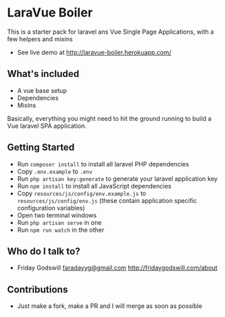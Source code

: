 # LaraVue Boiler
This is a starter pack for laravel ans Vue Single Page Applications, with a few helpers and mixins
- See live demo at <http://laravue-boiler.herokuapp.com/>

## What's included
- A vue base setup
- Dependencies
- Mixins 

Basically, everything you might need to hit the ground running to build a Vue laravel SPA application.

## Getting Started
- Run `composer install` to install all laravel PHP dependencies
- Copy `.env.example` to `.env` 
- Run `php artisan key:generate` to generate your laravel application key
- Run `npm install` to install all JavaScript dependencies
- Copy `resources/js/config/env.example.js` to `resources/js/config/env.js` (these contain application specific configuration variables)
- Open two terminal windows
- Run `php artisan serve` in one 
- Run `npm run watch` in the other

## Who do I talk to?
- Friday Godswill <faradayyg@gmail.com> <http://fridaygodswill.com/about> 

## Contributions
- Just make a fork, make a PR and I will merge as soon as possible

